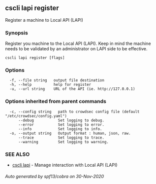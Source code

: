 ## cscli lapi register

Register a machine to Local API (LAPI)

### Synopsis

Register you machine to the Local API (LAPI).
Keep in mind the machine needs to be validated by an administrator on LAPI side to be effective.

```
cscli lapi register [flags]
```

### Options

```
  -f, --file string   output file destination
  -h, --help          help for register
  -u, --url string    URL of the API (ie. http://127.0.0.1)
```

### Options inherited from parent commands

```
  -c, --config string   path to crowdsec config file (default "/etc/crowdsec/config.yaml")
      --debug           Set logging to debug.
      --error           Set logging to error.
      --info            Set logging to info.
  -o, --output string   Output format : human, json, raw.
      --trace           Set logging to trace.
      --warning         Set logging to warning.
```

### SEE ALSO

* [cscli lapi](cscli_lapi.md)	 - Manage interaction with Local API (LAPI)

###### Auto generated by spf13/cobra on 30-Nov-2020
